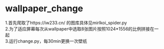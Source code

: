 # wallpaper_change
1.首先爬取了https://iw233.cn/ 的图库具体见mirlkoi_spider.py<br>
2.为了适应屏幕每次从wallpaper中选取8张图片按照1024*1556的比例拼接在一起<br>
3.运行change.py，每30min更换一次壁纸<br>
